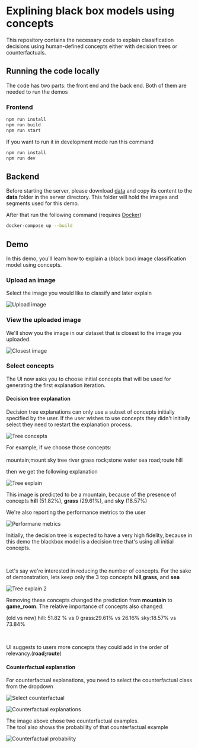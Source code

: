 # Explining black box models using concepts

This repository contains the necessary code to explain classification decisions using human-defined concepts either with decision trees or counterfactuals.

## Running the code locally

The code has two parts: the front end and the back end. Both of them are needed to run the demos

### Frontend

```bash
npm run install
npm run build
npm run start
```

If you want to run it in development mode run this command

```bash
npm run install
npm run dev
```

## Backend

Before starting the server, please download [data](https://drive.google.com/file/d/1BLU0CALcHmnXzcoHmNB5ETasJwN_XIpZ/view?usp=sharing)
and copy its content to the <b>data</b> folder in the server directory. This folder will hold the images and segments used for this demo.

After that run the following command (requires [Docker](https://docs.docker.com/get-docker/))

```bash
docker-compose up --build
```

## Demo

In this demo, you'll learn how to explain a (black box) image classification model using concepts.

### Upload an image

Select the image you would like to classify and later explain

![Upload image](./docs/upload_image.png)

### View the uploaded image

We'll show you the image in our dataset that is closest to the image you uploaded.

![Closest image](./docs/closest_image.png)

### Select concepts

The UI now asks you to choose initial concepts that will be used for generating the first explanation iteration. <br>

#### Decision tree explanation

Decision tree explanations can only use a subset of concepts initially specified by the user. If the user wishes to use concepts they didn't initially select they need to restart the explanation process.

![Tree concepts](./docs/select_tree_concepts.png)

For example, if we choose those concepts:<br>
<br>
mountain;mount
sky
tree
river
grass
rock;stone
water
sea
road;route
hill
<br>

then we get the following explanation

![Tree explain](./docs/tree_explain.png)

This image is predicted to be a mountain, because of the presence of concepts <b>hill</b> (51.82%), <b>grass</b> (29.61%), and <b>sky</b> (18.57%)<br/>

We're also reporting the performance metrics to the user

![Performane metrics](./docs/tree_explain_performance.png)

Initially, the decision tree is expected to have a very high fidelity, because in this demo the blackbox model is a decision tree that's using all initial concepts.

<br/>

Let's say we're interested in reducing the number of concepts. For the sake of demonstration, lets keep only the 3 top concepts <b>hill</b>,<b>grass</b>, and <b>sea</b>

![Tree explain 2](./docs/tree_explain_2.png)

Removing these concepts changed the prediction from <b>mountain</b> to <b>game_room</b>. The relative importance of concepts also changed:<br/>

(old vs new)
hill: 51.82 % vs 0
grass:29.61% vs 26.16%
sky:18.57% vs 73.84%

<br/>

UI suggests to users more concepts they could add in the order of relevancy.(<b>road;route</b>)

#### Counterfactual explanation

For counterfactual explanations, you need to select the counterfactual class from the dropdown

![Select counterfactual](./docs/select_mountain_snowy.png)

![Counterfactual explanations](./docs/counterfactual_explain.png)

The image above chose two counterfactual examples. <br>
The tool also shows the probability of that counterfactual example

![Counterfactual probability](./docs/counterfactual_probability.png)
